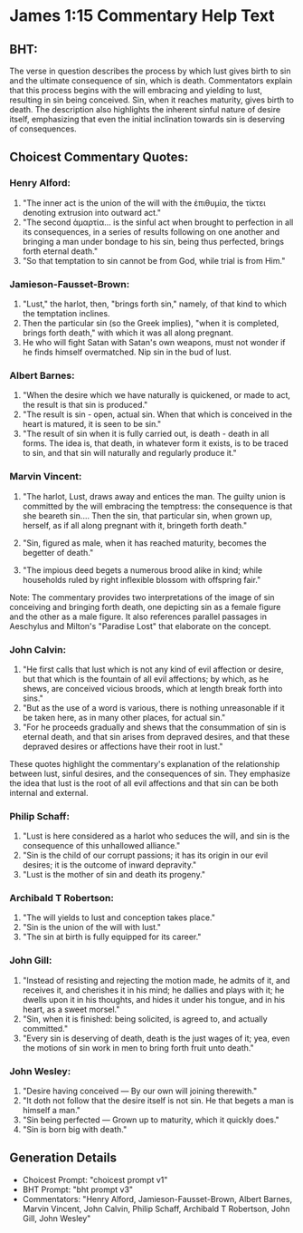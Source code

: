 # James 1:15 Commentary Help Text

## BHT:
The verse in question describes the process by which lust gives birth to sin and the ultimate consequence of sin, which is death. Commentators explain that this process begins with the will embracing and yielding to lust, resulting in sin being conceived. Sin, when it reaches maturity, gives birth to death. The description also highlights the inherent sinful nature of desire itself, emphasizing that even the initial inclination towards sin is deserving of consequences.

## Choicest Commentary Quotes:
### Henry Alford:
1. "The inner act is the union of the will with the ἐπιθυμία, the τίκτει denoting extrusion into outward act."
2. "The second ἁμαρτία... is the sinful act when brought to perfection in all its consequences, in a series of results following on one another and bringing a man under bondage to his sin, being thus perfected, brings forth eternal death."
3. "So that temptation to sin cannot be from God, while trial is from Him."

### Jamieson-Fausset-Brown:
1. "Lust," the harlot, then, "brings forth sin," namely, of that kind to which the temptation inclines.
2. Then the particular sin (so the Greek implies), "when it is completed, brings forth death," with which it was all along pregnant.
3. He who will fight Satan with Satan's own weapons, must not wonder if he finds himself overmatched. Nip sin in the bud of lust.

### Albert Barnes:
1. "When the desire which we have naturally is quickened, or made to act, the result is that sin is produced."
2. "The result is sin - open, actual sin. When that which is conceived in the heart is matured, it is seen to be sin."
3. "The result of sin when it is fully carried out, is death - death in all forms. The idea is, that death, in whatever form it exists, is to be traced to sin, and that sin will naturally and regularly produce it."

### Marvin Vincent:
1. "The harlot, Lust, draws away and entices the man. The guilty union is committed by the will embracing the temptress: the consequence is that she beareth sin.... Then the sin, that particular sin, when grown up, herself, as if all along pregnant with it, bringeth forth death."

2. "Sin, figured as male, when it has reached maturity, becomes the begetter of death."

3. "The impious deed begets a numerous brood alike in kind; while households ruled by right inflexible blossom with offspring fair."

Note: The commentary provides two interpretations of the image of sin conceiving and bringing forth death, one depicting sin as a female figure and the other as a male figure. It also references parallel passages in Aeschylus and Milton's "Paradise Lost" that elaborate on the concept.

### John Calvin:
1. "He first calls that lust which is not any kind of evil affection or desire, but that which is the fountain of all evil affections; by which, as he shews, are conceived vicious broods, which at length break forth into sins."
2. "But as the use of a word is various, there is nothing unreasonable if it be taken here, as in many other places, for actual sin."
3. "For he proceeds gradually and shews that the consummation of sin is eternal death, and that sin arises from depraved desires, and that these depraved desires or affections have their root in lust."

These quotes highlight the commentary's explanation of the relationship between lust, sinful desires, and the consequences of sin. They emphasize the idea that lust is the root of all evil affections and that sin can be both internal and external.

### Philip Schaff:
1. "Lust is here considered as a harlot who seduces the will, and sin is the consequence of this unhallowed alliance." 
2. "Sin is the child of our corrupt passions; it has its origin in our evil desires; it is the outcome of inward depravity." 
3. "Lust is the mother of sin and death its progeny."

### Archibald T Robertson:
1. "The will yields to lust and conception takes place." 
2. "Sin is the union of the will with lust." 
3. "The sin at birth is fully equipped for its career."

### John Gill:
1. "Instead of resisting and rejecting the motion made, he admits of it, and receives it, and cherishes it in his mind; he dallies and plays with it; he dwells upon it in his thoughts, and hides it under his tongue, and in his heart, as a sweet morsel." 
2. "Sin, when it is finished: being solicited, is agreed to, and actually committed." 
3. "Every sin is deserving of death, death is the just wages of it; yea, even the motions of sin work in men to bring forth fruit unto death."

### John Wesley:
1. "Desire having conceived — By our own will joining therewith." 
2. "It doth not follow that the desire itself is not sin. He that begets a man is himself a man."
3. "Sin being perfected — Grown up to maturity, which it quickly does."
4. "Sin is born big with death."


## Generation Details
- Choicest Prompt: "choicest prompt v1"
- BHT Prompt: "bht prompt v3"
- Commentators: "Henry Alford, Jamieson-Fausset-Brown, Albert Barnes, Marvin Vincent, John Calvin, Philip Schaff, Archibald T Robertson, John Gill, John Wesley"
